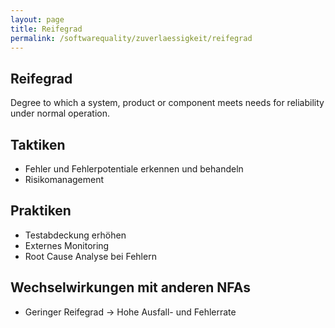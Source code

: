 ```yaml
---
layout: page
title: Reifegrad
permalink: /softwarequality/zuverlaessigkeit/reifegrad
---
```


## Reifegrad

Degree to which a system, product or component meets needs for reliability under normal operation.

## Taktiken

* Fehler und Fehlerpotentiale erkennen und behandeln
* Risikomanagement

## Praktiken

* Testabdeckung erhöhen
* Externes Monitoring
* Root Cause Analyse bei Fehlern

## Wechselwirkungen mit anderen NFAs

* Geringer Reifegrad -> Hohe Ausfall- und Fehlerrate